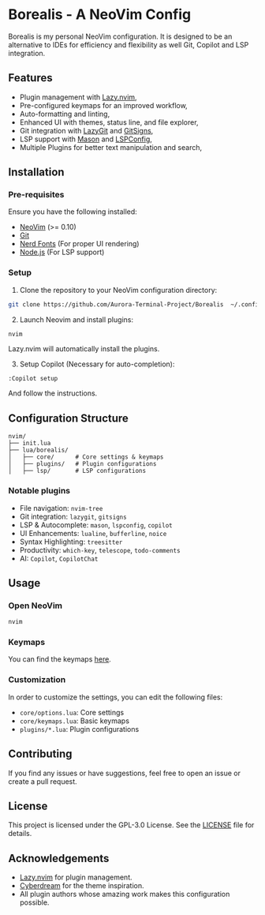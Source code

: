 # Borealis - A NeoVim Config

Borealis is my personal NeoVim configuration. It is designed to be an alternative to IDEs for efficiency and flexibility as well Git, Copilot and LSP integration.

## Features

- Plugin management with [Lazy.nvim]("https://github.com/folke/lazy.nvim"),
- Pre-configured keymaps for an improved workflow,
- Auto-formatting and linting,
- Enhanced UI with themes, status line, and file explorer,
- Git integration with [LazyGit]("https://github.com/jesseduffield/lazygit") and [GitSigns]("https://github.com/lewis6991/gitsigns.nvim"),
- LSP support with [Mason]("https://github.com/williamboman/mason.nvim") and [LSPConfig]("https://github.com/neovim/nvim-lspconfig"),
- Multiple Plugins for better text manipulation and search,

## Installation

### Pre-requisites

Ensure you have the following installed:

- [NeoVim]("https://github.com/neovim/neovim") (>= 0.10)
- [Git]("https://git-scm.com/")
- [Nerd Fonts]("https://www.nerdfonts.com/") (For proper UI rendering)
- [Node.js]("https://nodejs.org/") (For LSP support)

### Setup

1. Clone the repository to your NeoVim configuration directory:

```bash
git clone https://github.com/Aurora-Terminal-Project/Borealis  ~/.config/nvim
```

2. Launch Neovim and install plugins:

```bash
nvim
```

Lazy.nvim will automatically install the plugins.

3. Setup Copilot (Necessary for auto-completion):

```vim
:Copilot setup
```

And follow the instructions.

## Configuration Structure

```
nvim/
├── init.lua
├── lua/borealis/
│   ├── core/      # Core settings & keymaps
│   ├── plugins/   # Plugin configurations
│   ├── lsp/       # LSP configurations
```

### Notable plugins

- File navigation: `nvim-tree`
- Git integration: `lazygit`, `gitsigns`
- LSP & Autocomplete: `mason`, `lspconfig`, `copilot`
- UI Enhancements: `lualine`, `bufferline`, `noice`
- Syntax Highlighting: `treesitter`
- Productivity: `which-key`, `telescope`, `todo-comments`
- AI: `Copilot`, `CopilotChat`

## Usage

### Open NeoVim

```bash
nvim
```

### Keymaps

You can find the keymaps [here]("keymaps.md").

### Customization

In order to customize the settings, you can edit the following files:

- `core/options.lua`: Core settings
- `core/keymaps.lua`: Basic keymaps
- `plugins/*.lua`: Plugin configurations

## Contributing

If you find any issues or have suggestions, feel free to open an issue or create a pull request.

## License

This project is licensed under the GPL-3.0 License. See the [LICENSE]("LICENSE") file for details.

## Acknowledgements

- [Lazy.nvim](https://github.com/folke/lazy.nvim) for plugin management.
- [Cyberdream](https://github.com/username/cyberdream) for the theme inspiration.
- All plugin authors whose amazing work makes this configuration possible.
